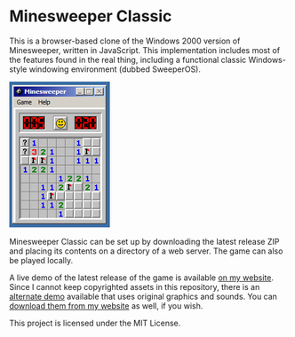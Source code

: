 # Minesweeper Classic #

This is a browser-based clone of the Windows 2000 version of Minesweeper, written in JavaScript.
This implementation includes most of the features found in the real thing, including a functional classic Windows-style windowing environment (dubbed SweeperOS).

![Screenshot](screenshot.png "Screenshot of a game in progress")

Minesweeper Classic can be set up by downloading the latest release ZIP and placing its contents on a directory of a web
server. The game can also be played locally.

A live demo of the latest release of the game is available [on my website](http://www.brandonjd.net/ms-github/).
Since I cannot keep copyrighted assets in this repository, there is an [alternate demo](http://www.brandonjd.net/minesweeper) available that uses original graphics and
sounds.
You can [download them from my website](http://www.brandonjd.net/minesweeper/minesweeper_assets_ms.zip) as well, if you wish.

This project is licensed under the MIT License.

